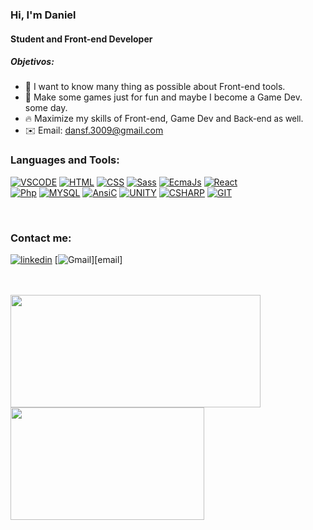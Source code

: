 ### Hi, I'm Daniel

#### Student and Front-end Developer

<h5>
    Objetivos:
</h5>

- 🌱 I want to know many thing as possible about Front-end tools.
- 🖖 Make some games just for fun and maybe I become a Game Dev. some day.
- 🔥 Maximize my skills of Front-end, Game Dev and <span style="font-size: 10pt">Back-end as well</span>.
- ✉️ Email: dansf.3009@gmail.com

### Languages and Tools:

[![VSCODE](https://img.shields.io/badge/VsCode-0078D4?style=for-the-badge&labelColor=black&logo=visual%20studio%20code&logoColor=0078D4)][link] [![HTML](https://img.shields.io/badge/-HTML-fd822b?style=for-the-badge&labelColor=black&logo=html5&logoColor=fd822b)][link] [![CSS](https://img.shields.io/badge/-CSS-0DA6D8?style=for-the-badge&labelColor=black&logo=css3&logoColor=0DA6D8)][link] [![Sass](https://img.shields.io/badge/Sass-CC6699?style=for-the-badge&labelColor=black&logo=sass&logoColor=CC6699)][link] [![EcmaJs](https://img.shields.io/badge/JavaScript-F7DF1E?style=for-the-badge&labelColor=black&logo=javascript&logoColor=F7DF1E)][link] [![React](https://img.shields.io/badge/React-61DAFB?style=for-the-badge&labelColor=black&logo=react&logoColor=61DAFB)][link] <br/>[![Php](https://img.shields.io/badge/PHP-777BB4?style=for-the-badge&labelColor=black&logo=php&logoSize=300px&logoColor=777BB4)][link] [![MYSQL](https://img.shields.io/badge/MySQL-373e9a?style=for-the-badge&labelColor=black&logo=mysql&logoColor=white)][link] [![AnsiC](https://img.shields.io/badge/Ansi%20C-00599C?style=for-the-badge&labelColor=black&logo=c&logoColor=00599C)][link] [![UNITY](https://img.shields.io/badge/Unity-100000?style=for-the-badge&labelColor=white&logo=unity&logoColor=black)][link] [![CSHARP](https://img.shields.io/badge/CSharp-239120?style=for-the-badge&labelColor=black&logo=c-sharp&logoColor=239120)][link] [![GIT](https://img.shields.io/badge/Git-F05032?style=for-the-badge&labelColor=black&logo=git&logoColor=F05032)][link]

<br/>

### Contact me:
[![linkedin](https://img.shields.io/badge/-LinkedIn-33BBFF?style=for-the-badge&labelColor=black&logo=LinkedIn&logoColor=33BBFF)][linkedin] [![Gmail](https://img.shields.io/badge/-Email-EA4335?style=for-the-badge&labelColor=black&logo=gmail&logoColor=EA4335")][email]

<br/>
<br/>

<div>
    <a href="https://github.com/dansf?tab=repositories ">
    	<img height="180em" width="400em" src="https://github-readme-stats.vercel.app/api?username=dansf&show_icons=true&theme=tokyonight">
        <img height="180em" width="310em" src="https://github-readme-stats.vercel.app/api/top-langs/?username=dansf&layout=compact&theme=tokyonight">
    </a>
</div>
<!--START_SECTION:activity-->

<!--END_SECTION:activity-->

[linkedin]: https://www.linkedin.com/in/daniel-silva-6a56b070/
[link]: https://github.com/dansf?tab=repositories
[ email ]: (mailto:dansf.3009@gmail.com)

